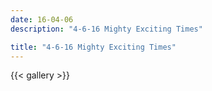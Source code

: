```yaml
---
date: 16-04-06
description: "4-6-16 Mighty Exciting Times"

title: "4-6-16 Mighty Exciting Times"
---
```

{{< gallery >}}

